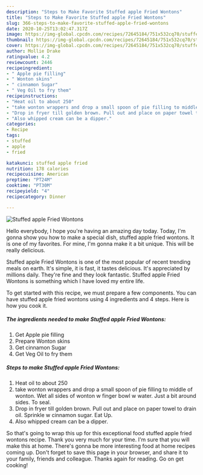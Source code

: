 ```yaml
---
description: "Steps to Make Favorite Stuffed apple Fried Wontons"
title: "Steps to Make Favorite Stuffed apple Fried Wontons"
slug: 366-steps-to-make-favorite-stuffed-apple-fried-wontons
date: 2020-10-25T13:02:47.317Z
image: https://img-global.cpcdn.com/recipes/72645184/751x532cq70/stuffed-apple-fried-wontons-recipe-main-photo.jpg
thumbnail: https://img-global.cpcdn.com/recipes/72645184/751x532cq70/stuffed-apple-fried-wontons-recipe-main-photo.jpg
cover: https://img-global.cpcdn.com/recipes/72645184/751x532cq70/stuffed-apple-fried-wontons-recipe-main-photo.jpg
author: Mollie Drake
ratingvalue: 4.2
reviewcount: 2446
recipeingredient:
- " Apple pie filling"
- " Wonton skins"
- " cinnamon Sugar"
- " Veg Oil to fry them"
recipeinstructions:
- "Heat oil to about 250"
- "take wonton wrappers and drop a small spoon of pie filling to middle of wonton. Wet all sides of wonton w finger bowl w water. Just a bit around sides. To seal."
- "Drop in fryer till golden brown. Pull out and place on paper towel to drain oil. Sprinkle w cinnamon sugar. Eat Up."
- "Also whipped cream can be a dipper."
categories:
- Recipe
tags:
- stuffed
- apple
- fried

katakunci: stuffed apple fried 
nutrition: 178 calories
recipecuisine: American
preptime: "PT24M"
cooktime: "PT30M"
recipeyield: "4"
recipecategory: Dinner

---
```



![Stuffed apple Fried Wontons](https://img-global.cpcdn.com/recipes/72645184/751x532cq70/stuffed-apple-fried-wontons-recipe-main-photo.jpg)

Hello everybody, I hope you're having an amazing day today. Today, I'm gonna show you how to make a special dish, stuffed apple fried wontons. It is one of my favorites. For mine, I'm gonna make it a bit unique. This will be really delicious.

Stuffed apple Fried Wontons is one of the most popular of recent trending meals on earth. It's simple, it is fast, it tastes delicious. It's appreciated by millions daily. They're fine and they look fantastic. Stuffed apple Fried Wontons is something which I have loved my entire life.




To get started with this recipe, we must prepare a few components. You can have stuffed apple fried wontons using 4 ingredients and 4 steps. Here is how you cook it.

<!--inarticleads1-->

##### The ingredients needed to make Stuffed apple Fried Wontons:

1. Get  Apple pie filling
1. Prepare  Wonton skins
1. Get  cinnamon Sugar
1. Get  Veg Oil to fry them




<!--inarticleads2-->

##### Steps to make Stuffed apple Fried Wontons:

1. Heat oil to about 250
1. take wonton wrappers and drop a small spoon of pie filling to middle of wonton. Wet all sides of wonton w finger bowl w water. Just a bit around sides. To seal.
1. Drop in fryer till golden brown. Pull out and place on paper towel to drain oil. Sprinkle w cinnamon sugar. Eat Up.
1. Also whipped cream can be a dipper.




So that's going to wrap this up for this exceptional food stuffed apple fried wontons recipe. Thank you very much for your time. I'm sure that you will make this at home. There's gonna be more interesting food at home recipes coming up. Don't forget to save this page in your browser, and share it to your family, friends and colleague. Thanks again for reading. Go on get cooking!
